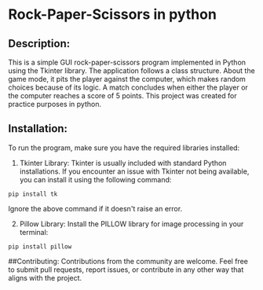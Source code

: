 # Rock-Paper-Scissors in python
## Description:
This is a simple GUI rock-paper-scissors program implemented in Python using the Tkinter library. The application follows a class structure. About the game mode, it pits the player against the computer, which makes random choices because of its logic. A match concludes when either the player or the computer reaches a score of 5 points. This project was created for practice purposes in python.

## Installation:
To run the program, make sure you have the required libraries installed:

1. Tkinter Library: Tkinter is usually included with standard Python installations. If you encounter an issue with Tkinter not being available, you can install it using the following command:
```console
pip install tk
```
Ignore the above command if it doesn't raise an error.

2. Pillow Library: Install the PILLOW library for image processing in your terminal:
```console
pip install pillow
```

##Contributing:
Contributions from the community are welcome. Feel free to submit pull requests, report issues, or contribute in any other way that aligns with the project.
